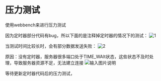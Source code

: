 # 压力测试

使用webbench来进行压力测试


因为定时器部分代码有bug，所以下面的是注释掉定时器的情况下的测试：
![1](https://images.gitee.com/uploads/images/2021/1015/113248_8bd2f495_7524349.png "033aec26224325221f2e217951d8c4c.png")

当测试时间比较长时，会有部分数据发送失败：
![2](https://images.gitee.com/uploads/images/2021/1015/113930_132eec7b_7524349.png "308362103c45f5423841bd447229d71.png")

原因：没有定时器，服务器很多端口处于TIME_WAIt状态，这些状态不及时处理，导致服务器资源不足，无法建立连接
![输入图片说明](https://images.gitee.com/uploads/images/2021/1015/114130_a3d40c35_7524349.png "1634269227(1).png")

等待更新定时器代码后的压力测试，
